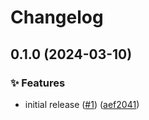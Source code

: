 # Changelog

## 0.1.0 (2024-03-10)


### ✨ Features

* initial release ([#1](https://github.com/Xenira/TTIK/issues/1)) ([aef2041](https://github.com/Xenira/TTIK/commit/aef2041c47d164697036fc7651fbfd070f49c668))
